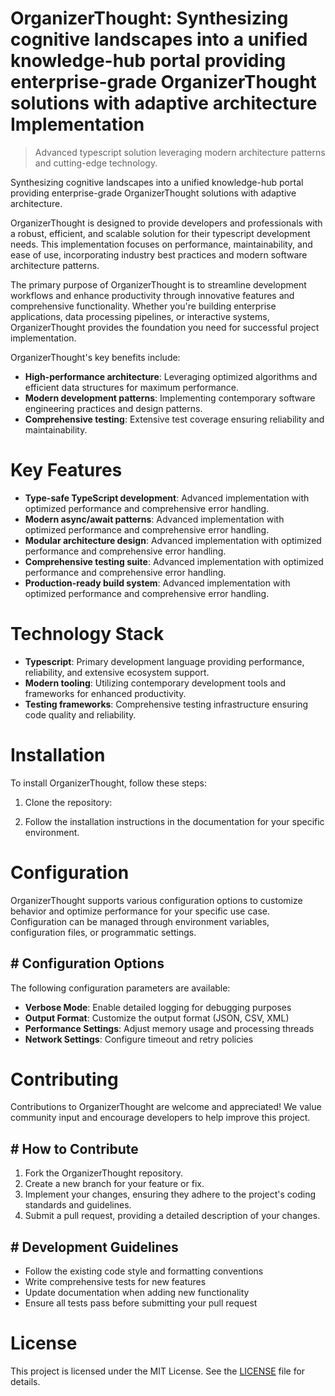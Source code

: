 <!-- fallback_OrganizerThought_20250805061320_57308 -->

# OrganizerThought: Synthesizing cognitive landscapes into a unified knowledge-hub portal providing enterprise-grade OrganizerThought solutions with adaptive architecture Implementation
> Advanced typescript solution leveraging modern architecture patterns and cutting-edge technology.

Synthesizing cognitive landscapes into a unified knowledge-hub portal providing enterprise-grade OrganizerThought solutions with adaptive architecture.

OrganizerThought is designed to provide developers and professionals with a robust, efficient, and scalable solution for their typescript development needs. This implementation focuses on performance, maintainability, and ease of use, incorporating industry best practices and modern software architecture patterns.

The primary purpose of OrganizerThought is to streamline development workflows and enhance productivity through innovative features and comprehensive functionality. Whether you're building enterprise applications, data processing pipelines, or interactive systems, OrganizerThought provides the foundation you need for successful project implementation.

OrganizerThought's key benefits include:

* **High-performance architecture**: Leveraging optimized algorithms and efficient data structures for maximum performance.
* **Modern development patterns**: Implementing contemporary software engineering practices and design patterns.
* **Comprehensive testing**: Extensive test coverage ensuring reliability and maintainability.

# Key Features

* **Type-safe TypeScript development**: Advanced implementation with optimized performance and comprehensive error handling.
* **Modern async/await patterns**: Advanced implementation with optimized performance and comprehensive error handling.
* **Modular architecture design**: Advanced implementation with optimized performance and comprehensive error handling.
* **Comprehensive testing suite**: Advanced implementation with optimized performance and comprehensive error handling.
* **Production-ready build system**: Advanced implementation with optimized performance and comprehensive error handling.

# Technology Stack

* **Typescript**: Primary development language providing performance, reliability, and extensive ecosystem support.
* **Modern tooling**: Utilizing contemporary development tools and frameworks for enhanced productivity.
* **Testing frameworks**: Comprehensive testing infrastructure ensuring code quality and reliability.

# Installation

To install OrganizerThought, follow these steps:

1. Clone the repository:


2. Follow the installation instructions in the documentation for your specific environment.

# Configuration

OrganizerThought supports various configuration options to customize behavior and optimize performance for your specific use case. Configuration can be managed through environment variables, configuration files, or programmatic settings.

## # Configuration Options

The following configuration parameters are available:

* **Verbose Mode**: Enable detailed logging for debugging purposes
* **Output Format**: Customize the output format (JSON, CSV, XML)
* **Performance Settings**: Adjust memory usage and processing threads
* **Network Settings**: Configure timeout and retry policies

# Contributing

Contributions to OrganizerThought are welcome and appreciated! We value community input and encourage developers to help improve this project.

## # How to Contribute

1. Fork the OrganizerThought repository.
2. Create a new branch for your feature or fix.
3. Implement your changes, ensuring they adhere to the project's coding standards and guidelines.
4. Submit a pull request, providing a detailed description of your changes.

## # Development Guidelines

* Follow the existing code style and formatting conventions
* Write comprehensive tests for new features
* Update documentation when adding new functionality
* Ensure all tests pass before submitting your pull request

# License

This project is licensed under the MIT License. See the [LICENSE](https://github.com/coralnws/OrganizerThought/blob/main/LICENSE) file for details.
